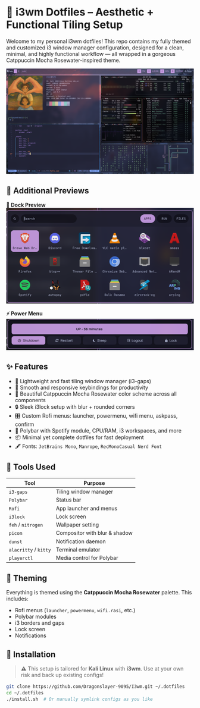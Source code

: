 # 🌸 i3wm Dotfiles – Aesthetic + Functional Tiling Setup

Welcome to my personal i3wm dotfiles! This repo contains my fully themed and customized i3 window manager configuration, designed for a clean, minimal, and highly functional workflow — all wrapped in a gorgeous Catppuccin Mocha Rosewater-inspired theme.

![Screenshot](./.assets/screenshot.png)

## 📸 Additional Previews

**🌊 Dock Preview**  
![Dock](./.assets/dock.png)

**⚡ Power Menu**  
![Power Menu](./.assets/powermenu.png)

## ✨ Features

- 🚀 Lightweight and fast tiling window manager (i3-gaps)
- 🧠 Smooth and responsive keybindings for productivity
- 🎨 Beautiful Catppuccin Mocha Rosewater color scheme across all components
- 🔒 Sleek i3lock setup with blur + rounded corners
- 🎛 Custom Rofi menus: launcher, powermenu, wifi menu, askpass, confirm
- 🎵 Polybar with Spotify module, CPU/RAM, i3 workspaces, and more
- 📦 Minimal yet complete dotfiles for fast deployment
- 🖋 Fonts: `JetBrains Mono`, `Manrope`, `RecMonoCasual Nerd Font`

## 🧰 Tools Used

| Tool           | Purpose                        |
|----------------|--------------------------------|
| `i3-gaps`      | Tiling window manager          |
| `Polybar`      | Status bar                     |
| `Rofi`         | App launcher and menus         |
| `i3lock`       | Lock screen                    |
| `feh` / `nitrogen` | Wallpaper setting          |
| `picom`        | Compositor with blur & shadow  |
| `dunst`        | Notification daemon            |
| `alacritty` / `kitty` | Terminal emulator       |
| `playerctl`    | Media control for Polybar      |

## 🎨 Theming

Everything is themed using the **Catppuccin Mocha Rosewater** palette. This includes:

- Rofi menus (`launcher`, `powermenu`, `wifi.rasi`, etc.)
- Polybar modules
- i3 borders and gaps
- Lock screen
- Notifications

## 🔧 Installation

> ⚠️ This setup is tailored for **Kali Linux** with **i3wm**. Use at your own risk and back up existing configs!

```bash
git clone https://github.com/Dragonslayer-9095/I3wm.git ~/.dotfiles
cd ~/.dotfiles
./install.sh  # Or manually symlink configs as you like

